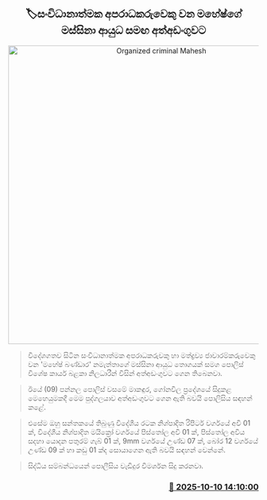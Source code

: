 <p align='center'><b><h2 align='center' title='Organized criminal Mahesh's brother-in-law arrested with weapons'>🏷සංවිධානාත්මක අපරාධකරුවෙකු වන මහේෂ්ගේ මස්සිනා ආයුධ සමඟ අත්අඩංගුවට</h2></b></p>
<p align='center'><img src='https://helakuru.sgp1.cdn.digitaloceanspaces.com/esana/images/lib/arrested-2[1].jpg' width='600' alt='Organized criminal Mahesh's brother-in-law arrested with weapons'></p>

> විදේශගතව සිටින සංවිධානාත්මක අපරාධකරුවකු හා මත්ද්‍රව්‍ය ජාවාරම්කරුවෙකු වන 'මහේෂ් බණ්ඩාර' නමැත්තාගේ මස්සිනා ආයුධ තොගයක් සමග පොලිස් විශේෂ කාර්ය බළකා නිලධාරීන් විසින් අත්අඩංගුවට ගෙන තිබෙනවා.

> ඊයේ (09) පන්නල පොලිස් වසමේ මාකඳුර, ගෝනවිල ප්‍රදේශයේ සිදුකළ මෙහෙයුමකදී මෙම පුද්ගලයාව අත්අඩංගුවට ගෙන ඇති බවයි පොලිසිය සඳහන් කළේ.

> එසේම ඔහු සන්තකයේ තිබුණු විදේශීය රටක නිශ්පාදිත රිපීටර් වර්ගයේ අවි 01 ක්, විදේශීය නිශ්පාදිත මයික්‍රෝ වර්ගයේ පිස්තෝල අවි 01 ක්, පිස්තෝල අවිය සදහා යොදන පතුරම් ගැබ් 01 ක්, 9mm වර්ගයේ උණ්ඩ 07 ක්, බෝර 12 වර්ගයේ උණ්ඩ 09 ක් හා කඩු 01 ක්ද සොය‍ාගෙන ඇති බවයි සඳහන් වෙන්නේ.

> සිද්ධිය සම්බන්ධයෙන් පොලීසිය වැඩිදුර විමර්ශන සිදු කරනවා.



<h3 align='right'><a href='https://www.helakuru.lk/esana/p/114376/'>📅 2025-10-10 14:10:00</a></h3>
